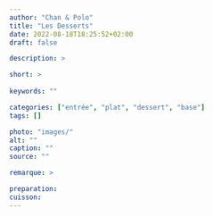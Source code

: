 ```yaml
---
author: "Chan & Polo"
title: "Les Desserts"
date: 2022-08-18T18:25:52+02:00
draft: false

description: >

short: >
    
keywords: ""

categories: ["entrée", "plat", "dessert", "base"]
tags: []

photo: "images/"
alt: ""
caption: ""
source: ""

remarque: >

preparation: 
cuisson: 
---
```


